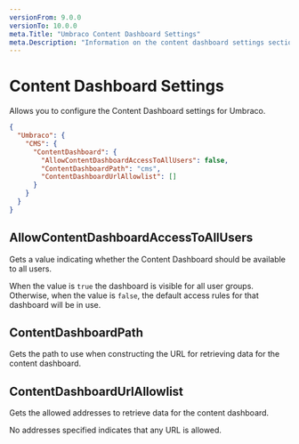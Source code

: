 ```yaml
---
versionFrom: 9.0.0
versionTo: 10.0.0
meta.Title: "Umbraco Content Dashboard Settings"
meta.Description: "Information on the content dashboard settings section"
---
```


# Content Dashboard Settings

Allows you to configure the Content Dashboard settings for Umbraco.

```json
{
  "Umbraco": {
    "CMS": {
      "ContentDashboard": {
        "AllowContentDashboardAccessToAllUsers": false,
        "ContentDashboardPath": "cms",
        "ContentDashboardUrlAllowlist": []
      }
    }
  }
}
```

## AllowContentDashboardAccessToAllUsers

Gets a value indicating whether the Content Dashboard should be available to all users.

When the value is `true` the dashboard is visible for all user groups. Otherwise, when the value is `false`, the default access rules for that dashboard will be in use.

## ContentDashboardPath

Gets the path to use when constructing the URL for retrieving data for the content dashboard.

## ContentDashboardUrlAllowlist

Gets the allowed addresses to retrieve data for the content dashboard.

No addresses specified indicates that any URL is allowed.

